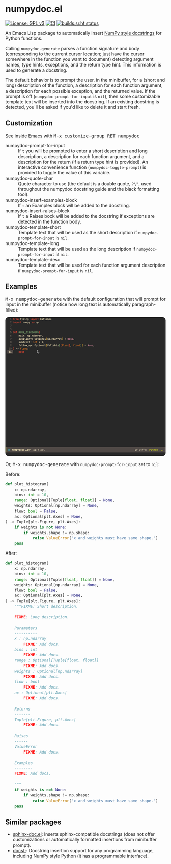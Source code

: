 # numpydoc.el

[![License: GPL v3](https://img.shields.io/badge/License-GPLv3-blue.svg)](https://www.gnu.org/licenses/gpl-3.0)
[![CI](https://github.com/douglasdavis/numpydoc.el/actions/workflows/ci.yml/badge.svg)](https://github.com/douglasdavis/numpydoc.el/actions/workflows/ci.yml)
[![builds.sr.ht status](https://builds.sr.ht/~ddavis/numpydoc.el/commits/.build.yml.svg)](https://builds.sr.ht/~ddavis/numpydoc.el/commits/.build.yml?)

An Emacs Lisp package to automatically insert [NumPy style
docstrings](https://numpydoc.readthedocs.io/en/latest/format.html) for
Python functions.

Calling `numpydoc-generate` parses a function signature and body
(corresponding to the current cursor location; just have the cursor
somewhere in the function you want to document) detecting argument
names, type hints, exceptions, and the return type hint. This
information is used to generate a docstring.

The default behavior is to prompt the user, in the minibuffer, for a
(short and long) description of the function, a description for each
function argument, a description for each possible exception, and the
returned value. If the prompt is off (`numpydoc-prompt-for-input` is
`nil`), then some customizable template text will be inserted into the
docstring. If an existing docstring is detected, you'll be asked if
you'd like to delete it and start fresh.

## Customization

See inside Emacs with <kbd>M-x customize-group RET numpydoc</kbd>

<dl>
  <dt>numpydoc-prompt-for-input</dt>
  <dd>
  If <code>t</code> you will be prompted to enter a short description
  and long description, a description for each function argument, and
  a description for the return (if a return type hint is provided). An
  interactive convenience function
  (<code>numpydoc-toggle-prompt</code>) is provided to toggle the
  value of this variable.
  </dd>
  <dt>numpydoc-quote-char</dt>
  <dd>
  Quote character to use (the default is a double quote,
  <code>?\"</code>, used throughout the numpydoc docstring guide and
  the black formatting tool).
  </dd>
  <dt>numpydoc-insert-examples-block</dt>
  <dd>
  If <code>t</code> an Examples block will be added to the docstring.
  </dd>
  <dt>numpydoc-insert-raises-block</dt>
  <dd>
  If <code>t</code> a Raises bock will be added to the docstring if
  exceptions are detected in the function body.
  </dd>
  <dt>numpydoc-template-short</dt>
  <dd>
  Template text that will be used as the short description if
  <code>numpydoc-prompt-for-input</code> is <code>nil</code>.
  </dd>
  <dt>numpydoc-template-long</dt>
  <dd>
  Template text that will be used as the long description if
  <code>numpydoc-prompt-for-input</code> is <code>nil</code>.
  </dd>
  <dt>numpydoc-template-desc</dt>
  <dd>
  Template text that will be used for each function argument
  description if <code>numpydoc-prompt-for-input</code> is
  <code>nil</code>.
  </dd>
</dl>

## Examples

<kbd>M-x numpydoc-generate</kbd> with the default configuration that
will prompt for input in the minibuffer (notice how long text is
automatically paragraph-filled):

<p align="center">
<img src="doc/example.gif" style="border-radius:10px"/>
</p>

Or, <kbd>M-x numpydoc-generate</kbd> with
`numpydoc-prompt-for-input` set to `nil`:

Before:

```python
def plot_histogram(
    x: np.ndarray,
    bins: int = 10,
    range: Optional[Tuple[float, float]] = None,
    weights: Optional[np.ndarray] = None,
    flow: bool = False,
    ax: Optional[plt.Axes] = None,
) -> Tuple[plt.Figure, plt.Axes]:
    if weights is not None:
        if weights.shape != np.shape:
            raise ValueError("x and weights must have same shape.")
    pass
```

After:

```python
def plot_histogram(
    x: np.ndarray,
    bins: int = 10,
    range: Optional[Tuple[float, float]] = None,
    weights: Optional[np.ndarray] = None,
    flow: bool = False,
    ax: Optional[plt.Axes] = None,
) -> Tuple[plt.Figure, plt.Axes]:
    """FIXME: Short description.

    FIXME: Long description.

    Parameters
    ----------
    x : np.ndarray
        FIXME: Add docs.
    bins : int
        FIXME: Add docs.
    range : Optional[Tuple[float, float]]
        FIXME: Add docs.
    weights : Optional[np.ndarray]
        FIXME: Add docs.
    flow : bool
        FIXME: Add docs.
    ax : Optional[plt.Axes]
        FIXME: Add docs.

    Returns
    -------
    Tuple[plt.Figure, plt.Axes]
        FIXME: Add docs.

    Raises
    ------
    ValueError
        FIXME: Add docs.

    Examples
    --------
    FIXME: Add docs.

    """
    if weights is not None:
        if weights.shape != np.shape:
            raise ValueError("x and weights must have same shape.")
    pass
```

## Similar packages

- [sphinx-doc.el](https://github.com/naiquevin/sphinx-doc.el): Inserts
  sphinx-compatible docstrings (does not offer customizations or
  automatically formatted insertions from minibuffer prompt).
- [docstr](https://github.com/jcs-elpa/docstr): Docstring insertion
  support for any programming language, including NumPy style Python
  (it has a programmable interface).
